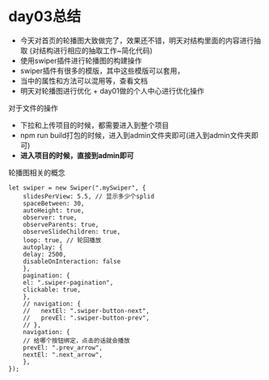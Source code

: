 # day03总结
- 今天对首页的轮播图大致做完了，效果还不错，明天对结构里面的内容进行抽取 (对结构进行相应的抽取工作~简化代码)
- 使用swiper插件进行轮播图的构建操作
- swiper插件有很多的模版，其中这些模版可以套用，
- 当中的属性和方法可以混用等，查看文档
- 明天对轮播图进行优化 + day01做的个人中心进行优化操作

对于文件的操作
- 下拉和上传项目的时候，都需要进入到整个项目
- npm run build打包的时候，进入到admin文件夹即可(进入到admin文件夹即可)
- **进入项目的时候，直接到admin即可**

轮播图相关的概念
```
let swiper = new Swiper(".mySwiper", {
    slidesPerView: 5.5, // 显示多少个splid
    spaceBetween: 30,
    autoHeight: true,
    observer: true,
    observeParents: true,
    observeSlideChildren: true,
    loop: true, // 轮回播放
    autoplay: {
    delay: 2500,
    disableOnInteraction: false
    },
    pagination: {
    el: ".swiper-pagination",
    clickable: true,
    },
    // navigation: {
    //   nextEl: ".swiper-button-next",
    //   prevEl: ".swiper-button-prev",
    // },
    navigation: {
    // 给哪个按钮绑定，点击的话就会播放
    prevEl: ".prev_arrow", 
    nextEl: ".next_arrow",
    },
});
```





